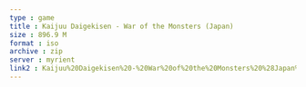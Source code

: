 ```yaml
---
type : game
title : Kaijuu Daigekisen - War of the Monsters (Japan)
size : 896.9 M
format : iso
archive : zip
server : myrient
link2 : Kaijuu%20Daigekisen%20-%20War%20of%20the%20Monsters%20%28Japan%29
---
```

